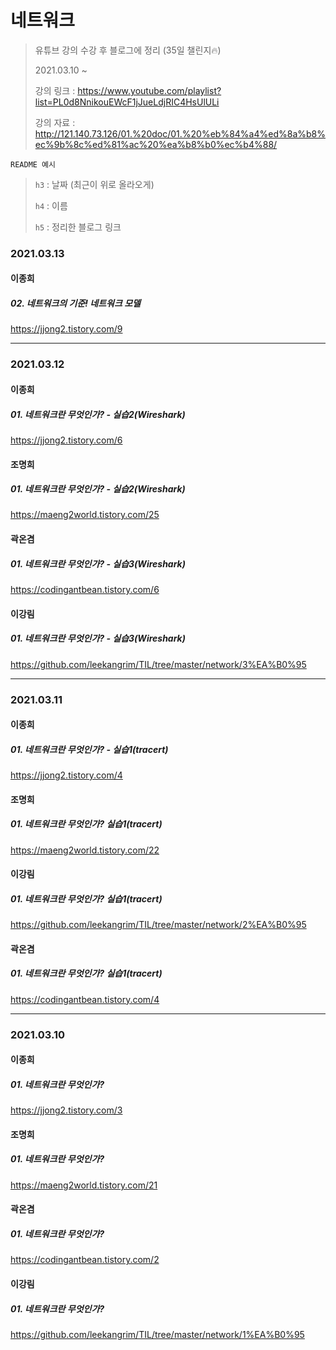 # 네트워크

> 유튜브 강의 수강 후 블로그에 정리 (35일 챌린지🔥)
>
> 2021.03.10 ~
>
> 강의 링크 : https://www.youtube.com/playlist?list=PL0d8NnikouEWcF1jJueLdjRIC4HsUlULi
>
> 강의 자료 : http://121.140.73.126/01.%20doc/01.%20%eb%84%a4%ed%8a%b8%ec%9b%8c%ed%81%ac%20%ea%b8%b0%ec%b4%88/



`README 예시` 

> `h3` : 날짜 (최근이 위로 올라오게)
>
>  `h4` : 이름
>
>  `h5` : 정리한 블로그 링크



### 2021.03.13

#### 이종희

##### 02. 네트워크의 기준! 네트워크 모델

https://jjong2.tistory.com/9



---



### 2021.03.12

#### 이종희

##### 01. 네트워크란 무엇인가? - 실습2(Wireshark)

https://jjong2.tistory.com/6



#### 조명희

##### 01. 네트워크란 무엇인가? - 실습2(Wireshark)

https://maeng2world.tistory.com/25



#### 곽온겸

##### 01. 네트워크란 무엇인가? - 실습3(Wireshark)

https://codingantbean.tistory.com/6



#### 이강림

##### 01. 네트워크란 무엇인가? - 실습3(Wireshark)

https://github.com/leekangrim/TIL/tree/master/network/3%EA%B0%95

---




### 2021.03.11

#### 이종희

##### 01. 네트워크란 무엇인가? - 실습1(tracert)

https://jjong2.tistory.com/4

#### 조명희

##### 01. 네트워크란 무엇인가? 실습1(tracert)

https://maeng2world.tistory.com/22

#### 이강림

##### 01. 네트워크란 무엇인가? 실습1(tracert)

https://github.com/leekangrim/TIL/tree/master/network/2%EA%B0%95

#### 곽온겸

##### 01. 네트워크란 무엇인가? 실습1(tracert)

https://codingantbean.tistory.com/4



---



### 2021.03.10

#### 이종희
##### 01. 네트워크란 무엇인가? 

https://jjong2.tistory.com/3


#### 조명희
##### 01. 네트워크란 무엇인가?

https://maeng2world.tistory.com/21


#### 곽온겸

##### 01. 네트워크란 무엇인가?

https://codingantbean.tistory.com/2

#### 이강림

##### 01. 네트워크란 무엇인가?

https://github.com/leekangrim/TIL/tree/master/network/1%EA%B0%95

